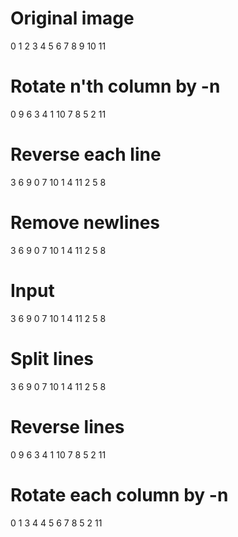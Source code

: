 # Original image
0  1  2  3
4  5  6  7
8  9  10 11

# Rotate n'th column by -n
0  9  6  3
4  1  10 7
8  5  2  11

# Reverse each line
3  6  9  0
7  10 1  4
11 2  5  8

# Remove newlines
3 6 9 0 7 10 1 4 11 2 5 8




# Input
3 6 9 0 7 10 1 4 11 2 5 8

# Split lines
3  6  9  0
7  10 1  4
11 2  5  8

# Reverse lines
0  9  6  3
4  1  10 7
8  5  2  11

# Rotate each column by -n
0  1  3  4
4  5  6  7
8  5  2  11
